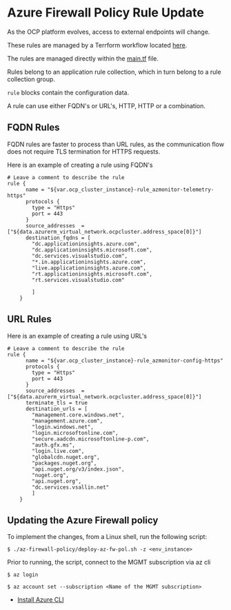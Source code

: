 # Azure Firewall Policy Rule Update

As the OCP platform evolves, access to external endpoints will change. 

These rules are managed by a Terrform workflow located [here](./../az-firewall-policy/).

The rules are managed directly within the [main.tf](./../az-firewall-policy/main.tf) file.

Rules belong to an application rule collection, which in turn belong to a rule collection group.

```rule``` blocks contain the configuration data.

A rule can use either FQDN's or URL's, HTTP, HTTP or a combination.

## FQDN Rules

FQDN rules are faster to process than URL rules, as the communication flow does not require TLS termination for HTTPS requests.

Here is an example of creating a rule using FQDN's

```
# Leave a comment to describe the rule
rule {
      name = "${var.ocp_cluster_instance}-rule_azmonitor-telemetry-https"
      protocols {
        type = "Https"
        port = 443
      }
      source_addresses  = ["${data.azurerm_virtual_network.ocpcluster.address_space[0]}"]
      destination_fqdns = [
        "dc.applicationinsights.azure.com",
        "dc.applicationinsights.microsoft.com",
        "dc.services.visualstudio.com",
        "*.in.applicationinsights.azure.com",
        "live.applicationinsights.azure.com",
        "rt.applicationinsights.microsoft.com",
        "rt.services.visualstudio.com"
      
        ]
    }
```

## URL Rules

Here is an example of creating a rule using URL's

```
# Leave a comment to describe the rule
rule {
      name = "${var.ocp_cluster_instance}-rule_azmonitor-config-https"
      protocols {
        type = "Https"
        port = 443
      }
      source_addresses  = ["${data.azurerm_virtual_network.ocpcluster.address_space[0]}"]
      terminate_tls = true
      destination_urls = [
        "management.core.windows.net",
        "management.azure.com",
        "login.windows.net",
        "login.microsoftonline.com",
        "secure.aadcdn.microsoftonline-p.com",
        "auth.gfx.ms",
        "login.live.com",
        "globalcdn.nuget.org",
        "packages.nuget.org",
        "api.nuget.org/v3/index.json",
        "nuget.org",
        "api.nuget.org",
        "dc.services.vsallin.net"
        ]
    }
```

## Updating the Azure Firewall policy

To implement the changes, from a Linux shell, run the following script:

`$ ./az-firewall-policy/deploy-az-fw-pol.sh -z <env_instance>`

Prior to running, the script, connect to the MGMT subscription via az cli

`$ az login`

`$ az account set --subscription <Name of the MGMT subscription>`


   - [Install Azure CLI](https://docs.microsoft.com/en-us/cli/azure/install-azure-cli)